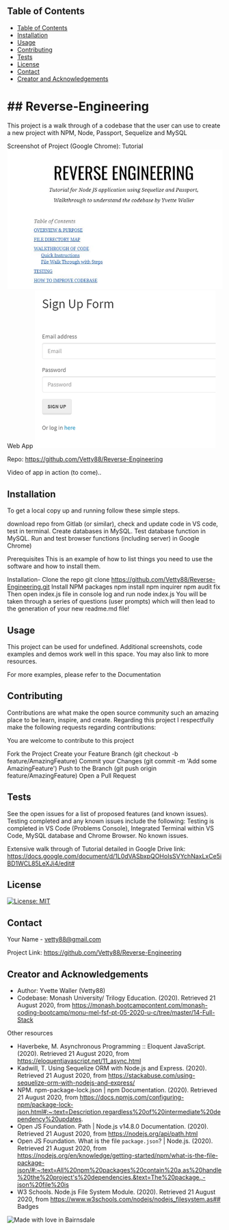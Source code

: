 

 <!-- TABLE OF CONTENTS -->
## Table of Contents

- [Table of Contents](#table-of-contents)
- [Installation](#installation)
- [Usage](#usage)
- [Contributing](#contributing)
- [Tests](#tests)
- [License](#license)
- [Contact](#contact)
- [Creator and Acknowledgements](#creator-and-acknowledgements)

<h1> ## Reverse-Engineering </h1>

  This project is a walk through of a codebase that the user can use to create a new project with NPM,  Node, Passport, Sequelize and MySQL

  Screenshot of Project (Google Chrome): 
  Tutorial
  ![Screenshot](./Screen.PNG?raw=true)
  Web App
  ![Screenshot](./Screen2.PNG?raw=true)

  Repo: https://github.com/Vetty88/Reverse-Engineering

Video of app in action (to come)..


## Installation
To get a local copy up and running follow these simple steps.

download repo from Gitlab (or similar), check and update code in VS code, test in terminal. Create databases in MySQL. Test database function in MySQL. Run and test browser functions (including server) in Google Chrome)

Prerequisites
This is an example of how to list things you need to use the software and how to install them.

Installation-
  Clone the repo
    git clone https://github.com/Vetty88/Reverse-Engineering.git
  Install NPM packages
    npm install
    npm inquirer
    npm audit fix
  Then open index.js file in console log and run
    node index.js
  You will be taken through a series of questions (user prompts) which will then lead to the generation of your new readme.md file!


## Usage

This project can be used for undefined. Additional screenshots, code examples and demos work well in this space. You may also link to more resources.

For more examples, please refer to the Documentation

## Contributing

Contributions are what make the open source community such an amazing place to be learn, inspire, and create. Regarding this project I respectfully make the following requests regarding contributions:


You are welcome to contribute to this project

Fork the Project
  Create your Feature Branch 
    (git checkout -b feature/AmazingFeature)
  Commit your Changes 
    (git commit -m 'Add some AmazingFeature')
  Push to the Branch 
    (git push origin feature/AmazingFeature)
  Open a Pull Request

## Tests

See the open issues for a list of proposed features (and known issues). Testing completed and any known issues include the following:
 Testing is completed in VS Code (Problems Console), Integrated Terminal within VS Code, MySQL database and Chrome Browser. No known issues.
 
 Extensive walk through of Tutorial detailed in Google Drive link: https://docs.google.com/document/d/1L0dVASbxpQOHoIsSVYchNaxLxCe5iBD1WCL85LeXJi4/edit# 
 
## License

[![License: MIT](https://img.shields.io/badge/License-MIT-yellow.svg)](https://opensource.org/licenses/MIT)

## Contact

Your Name - vetty88@gmail.com

Project Link: https://github.com/Vetty88/Reverse-Engineering

## Creator and Acknowledgements

* Author: Yvette Waller (Vetty88)
* Codebase: Monash University/ Trilogy Education. (2020). Retrieved 21 August 2020, from https://monash.bootcampcontent.com/monash-coding-bootcamp/monu-mel-fsf-pt-05-2020-u-c/tree/master/14-Full-Stack

Other resources
* Haverbeke, M. Asynchronous Programming :: Eloquent JavaScript. (2020). Retrieved 21 August 2020, from https://eloquentjavascript.net/11_async.html
* Kadwill, T. Using Sequelize ORM with Node.js and Express. (2020). Retrieved 21 August 2020, from https://stackabuse.com/using-sequelize-orm-with-nodejs-and-express/
* NPM. npm-package-lock.json | npm Documentation. (2020). Retrieved 21 August 2020, from https://docs.npmjs.com/configuring-npm/package-lock-json.html#:~:text=Description,regardless%20of%20intermediate%20dependency%20updates.
* Open JS Foundation. Path | Node.js v14.8.0 Documentation. (2020). Retrieved 21 August 2020, from https://nodejs.org/api/path.html
* Open JS Foundation. What is the file `package.json`? | Node.js. (2020). Retrieved 21 August 2020, from https://nodejs.org/en/knowledge/getting-started/npm/what-is-the-file-package-json/#:~:text=All%20npm%20packages%20contain%20a,as%20handle%20the%20project's%20dependencies.&text=The%20package.,-json%20file%20is
* W3 Schools. Node.js File System Module. (2020). Retrieved 21 August 2020, from https://www.w3schools.com/nodejs/nodejs_filesystem.as## Badges

![Made with love in Bairnsdale ](https://madewithlove.now.sh/au?heart=true&template=plastic&text=Bairnsdale+)
